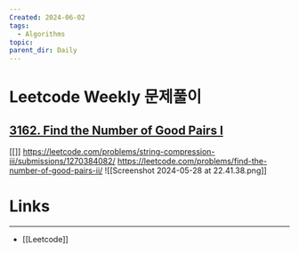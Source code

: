 ```yaml
---
Created: 2024-06-02
tags:
  - Algorithms
topic: 
parent_dir: Daily
---
```

# Leetcode Weekly 문제풀이
## [3162. Find the Number of Good Pairs I](https://leetcode.com/problems/find-the-number-of-good-pairs-i/)
[[]]
https://leetcode.com/problems/string-compression-iii/submissions/1270384082/
https://leetcode.com/problems/find-the-number-of-good-pairs-ii/
![[Screenshot 2024-05-28 at 22.41.38.png]]
# Links
-----
- [[Leetcode]]



